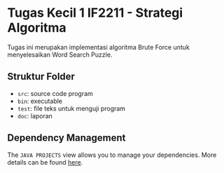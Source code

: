 # Tugas Kecil 1 IF2211 - Strategi Algoritma

Tugas ini merupakan implementasi algoritma Brute Force untuk menyelesaikan Word Search Puzzle.

## Struktur Folder

- `src`: source code program
- `bin`: executable
- `test`: file teks untuk menguji program
- `doc`: laporan

## Dependency Management

The `JAVA PROJECTS` view allows you to manage your dependencies. More details can be found [here](https://github.com/microsoft/vscode-java-dependency#manage-dependencies).
